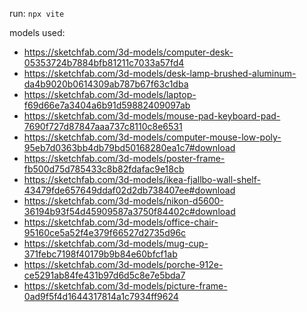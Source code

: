 run:
``
npx vite
``

models used:
* https://sketchfab.com/3d-models/computer-desk-05353724b7884bfb81211c7033a57fd4 
* https://sketchfab.com/3d-models/desk-lamp-brushed-aluminum-da4b9020b0614309ab787b67f63c1dba
* https://sketchfab.com/3d-models/laptop-f69d66e7a3404a6b91d59882409097ab
* https://sketchfab.com/3d-models/mouse-pad-keyboard-pad-7690f727d87847aaa737c8110c8e6531
* https://sketchfab.com/3d-models/computer-mouse-low-poly-95eb7d0363bb4db79bd50168280ea1c7#download
* https://sketchfab.com/3d-models/poster-frame-fb500d75d785433c8b82fdafac9e18cb
* https://sketchfab.com/3d-models/ikea-fjallbo-wall-shelf-43479fde657649ddaf02d2db738407ee#download
* https://sketchfab.com/3d-models/nikon-d5600-36194b93f54d45909587a3750f84402c#download
* https://sketchfab.com/3d-models/office-chair-95160ce5a52f4e379f66527d2735d96c
* https://sketchfab.com/3d-models/mug-cup-371febc7198f40179b9b84e60bfcf1ab
* https://sketchfab.com/3d-models/porche-912e-ce5291ab84fe431b97d6d5c8e7e5bda7
* https://sketchfab.com/3d-models/picture-frame-0ad9f5f4d1644317814a1c7934ff9624